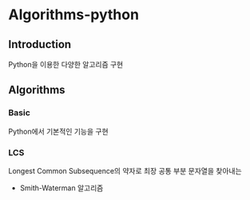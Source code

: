# Algorithms-python

## Introduction
Python을 이용한 다양한 알고리즘 구현
<br>

## Algorithms

### Basic
Python에서 기본적인 기능을 구현

### LCS
Longest Common Subsequence의 약자로 최장 공통 부분 문자열을 찾아내는 

* Smith-Waterman 알고리즘
